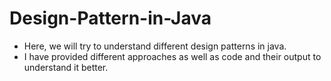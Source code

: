 # Design-Pattern-in-Java

- Here, we will try to understand different design patterns in java.
- I have provided different approaches as well as code and their output to understand it better.
